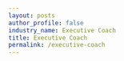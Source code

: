 ```yaml
---
layout: posts 
author_profile: false 
industry_name: Executive Coach
title: Executive Coach
permalink: /executive-coach
---
```

